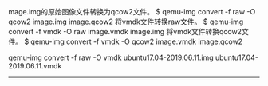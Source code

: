 mage.img的原始图像文件转换为qcow2文件。 
$ qemu-img convert -f raw -O qcow2 image.img image.qcow2 
将vmdk文件转换raw文件。 $ qemu-img convert -f vmdk -O raw image.vmdk image.img 
将vmdk文件转换qcow2文件。 $ qemu-img convert -f vmdk -O qcow2 image.vmdk image.qcow2



qemu-img convert -f raw -O vmdk ubuntu17.04-2019.06.11.img ubuntu17.04-2019.06.11.vmdk

--------------------- 


